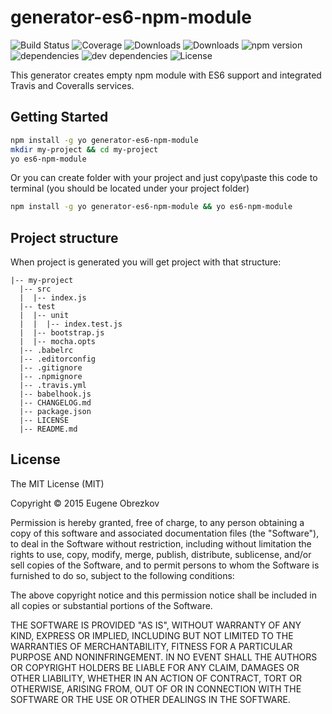 # generator-es6-npm-module

![Build Status](https://img.shields.io/travis/ghaiklor/generator-es6-npm-module.svg)
![Coverage](https://img.shields.io/coveralls/ghaiklor/generator-es6-npm-module.svg)
![Downloads](https://img.shields.io/npm/dm/generator-es6-npm-module.svg)
![Downloads](https://img.shields.io/npm/dt/generator-es6-npm-module.svg)
![npm version](https://img.shields.io/npm/v/generator-es6-npm-module.svg)
![dependencies](https://img.shields.io/david/ghaiklor/generator-es6-npm-module.svg)
![dev dependencies](https://img.shields.io/david/dev/ghaiklor/generator-es6-npm-module.svg)
![License](https://img.shields.io/npm/l/generator-es6-npm-module.svg)

This generator creates empty npm module with ES6 support and integrated Travis and Coveralls services.

## Getting Started

```bash
npm install -g yo generator-es6-npm-module
mkdir my-project && cd my-project
yo es6-npm-module
```

Or you can create folder with your project and just copy\paste this code to terminal (you should be located under your project folder)

```bash
npm install -g yo generator-es6-npm-module && yo es6-npm-module
```

## Project structure

When project is generated you will get project with that structure:

```
|-- my-project
  |-- src
  |  |-- index.js
  |-- test
  |  |-- unit
  |  |  |-- index.test.js
  |  |-- bootstrap.js
  |  |-- mocha.opts
  |-- .babelrc
  |-- .editorconfig
  |-- .gitignore
  |-- .npmignore
  |-- .travis.yml
  |-- babelhook.js
  |-- CHANGELOG.md
  |-- package.json
  |-- LICENSE
  |-- README.md
```

## License

The MIT License (MIT)

Copyright © 2015 Eugene Obrezkov

Permission is hereby granted, free of charge, to any person obtaining a copy
of this software and associated documentation files (the "Software"), to deal
in the Software without restriction, including without limitation the rights
to use, copy, modify, merge, publish, distribute, sublicense, and/or sell
copies of the Software, and to permit persons to whom the Software is
furnished to do so, subject to the following conditions:

The above copyright notice and this permission notice shall be included in all
copies or substantial portions of the Software.

THE SOFTWARE IS PROVIDED "AS IS", WITHOUT WARRANTY OF ANY KIND, EXPRESS OR
IMPLIED, INCLUDING BUT NOT LIMITED TO THE WARRANTIES OF MERCHANTABILITY,
FITNESS FOR A PARTICULAR PURPOSE AND NONINFRINGEMENT. IN NO EVENT SHALL THE
AUTHORS OR COPYRIGHT HOLDERS BE LIABLE FOR ANY CLAIM, DAMAGES OR OTHER
LIABILITY, WHETHER IN AN ACTION OF CONTRACT, TORT OR OTHERWISE, ARISING FROM,
OUT OF OR IN CONNECTION WITH THE SOFTWARE OR THE USE OR OTHER DEALINGS IN THE
SOFTWARE.
